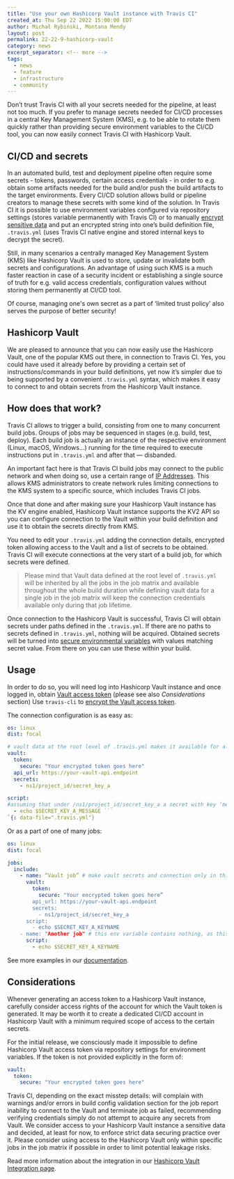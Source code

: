 ```yaml
---
title: "Use your own Hashicorp Vault instance with Travis CI"
created_at: Thu Sep 22 2022 15:00:00 EDT
author: Michał Rybiński, Montana Mendy
layout: post
permalink: 22-22-9-hashicorp-vault
category: news
excerpt_separator: <!-- more --> 
tags:
  - news
  - feature
  - infrastructure
  - community
---
```


<!-- more --> 

Don’t trust Travis CI with all your secrets needed for the pipeline, at least not too much. If you prefer to manage secrets needed for CI/CD processes in a central Key Management System (KMS), e.g. to be able to rotate them quickly rather than providing secure environment variables to the CI/CD tool, you can now easily connect Travis CI with Hashicorp Vault.

## CI/CD and secrets

In an automated build, test and deployment pipeline often require some secrets - tokens, passwords, certain access credentials - in order to e.g. obtain some artifacts needed for the build and/or push the build artifacts to the target environments. Every CI/CD solution allows build or pipeline creators to manage these secrets with some kind of the solution. In Travis CI it is possible to use environment variables configured via repository settings (stores variable permanently with Travis CI) or to manually [encrypt sensitive data](https://docs.travis-ci.com/user/encryption-keys/) and put an encrypted string into one’s build definition file, `.travis.yml` (uses Travis CI native engine and stored internal keys to decrypt the secret).

Still, in many scenarios a centrally managed Key Management System (KMS) like Hashicorp Vault is used to store, update or invalidate both secrets and configurations. An advantage of using such KMS is a much faster reaction in case of a security incident or establishing a single source of truth for e.g. valid access credentials, configuration values without storing them permanently at CI/CD tool.

Of course, managing one's own secret as a part of ‘limited trust policy’ also serves the purpose of better security!

## Hashicorp Vault

We are pleased to announce that you can now easily use the Hashicorp Vault, one of the popular KMS out there, in connection to Travis CI. Yes, you could have used it already before by providing a certain set of instructions/commands in your build definitions, yet now it’s simpler due to being supported by a convenient `.travis.yml` syntax, which makes it easy to connect to and obtain secrets from the Hashicorp Vault instance.

## How does that work?

Travis CI allows to trigger a build, consisting from one to many concurrent build jobs. Groups of jobs may be sequenced in stages (e.g. build, test, deploy). Each build job is actually an instance of the respective environment (Linux, macOS, Windows…) running for the time required to execute instructions put in `.travis.yml` and after that — disbanded.

An important fact here is that Travis CI build jobs may connect to the public network and when doing so, use a certain range of [IP Addresses](https://docs.travis-ci.com/user/ip-addresses/). This allows KMS administrators to create network rules limiting connections to the KMS system to a specific source, which includes Travis CI jobs.

Once that done and after making sure your Hashicorp Vault instance has the KV engine enabled, Hashicorp Vault instance supports the KV2 API so you can configure connection to the Vault within your build definition and use it to obtain the secrets directly from KMS.

You need to edit your `.travis.yml` adding the connection details, encrypted token allowing access to the Vault and a list of secrets to be obtained. Travis CI will execute connections at the very start of a build job, for which secrets were defined. 

> Please mind that Vault data defined at the root level  of `.travis.yml` will be inherited by all the jobs in the job matrix and available throughout the whole build duration while defining vault data for a single job in the job matrix will keep the connection credentials available only during that job lifetime.

Once connection to the Hashicorp Vault is successful, Travis CI will obtain secrets under paths defined in the `.travis.yml`. If there are no paths to secrets defined in `.travis.yml`, nothing will be acquired. Obtained secrets will be turned into [secure environmental variables](https://docs.travis-ci.com/user/best-practices-security/#steps-travis-ci-takes-to-secure-your-data) with values matching secret value.  From there on you can use these within your build.

## Usage

In order to do so, you will need log into Hashicorp Vault instance and once logged in, obtain [Vault access token](https://www.vaultproject.io/docs/concepts/auth#tokens) (please see also *Considerations* section) Use `travis-cli` to [encrypt the Vault access token](https://docs.travis-ci.com/user/encryption-keys/#usage).

The connection configuration is as easy as:

```yml
os: linux
dist: focal

# vault data at the root level of .travis.yml makes it available for all jobs in the build
vault:
  token: 
    secure: "Your encrypted token goes here"
  api_url: https://your-vault-api.endpoint
  secrets:
    - ns1/project_id/secret_key_a 

script:
#assuming that under /ns1/project_id/secret_key_a a secret with key ‘message’ is present
  - echo $SECRET_KEY_A_MESSAGE ```
`{: data-file=".travis.yml"}
```

Or as a part of one of many jobs:

```yml
os: linux
dist: focal

jobs:
  include:
    - name: “Vault job” # make vault secrets and connection only in this job
      vault:
        token: 
          secure: "Your encrypted token goes here”
        api_url: https://your-vault-api.endpoint
        secrets:
          - ns1/project_id/secret_key_a
      script:
        - echo $SECRET_KEY_A_KEYNAME
    - name: "Another job" # this env variable contains nothing, as this job doesn't connect to Vault
      script: 
        - echo $SECRET_KEY_A_KEYNAME

```

See more examples in our [documentation](https://docs.travis-ci.com/user/hashicorp-vault-integration).

## Considerations

Whenever generating an access token to a Hashicorp Vault instance, carefully consider access rights of the account for which the Vault token is generated. It may be worth it to create a dedicated CI/CD account in Hashicorp Vault with a minimum required scope of access to the certain secrets.

For the initial release, we consciously made it impossible to define Hashicorp Vault access token via repository settings for environment variables. If the token is not provided explicitly in the form of:

```yml
vault:
  token: 
    secure: "Your encrypted token goes here"
```

Travis CI, depending on the exact misstep details: will complain with warnings and/or errors in build config validation section for the job report inability to connect to the Vault and terminate job as failed, recommending verifying credentials simply do not attempt to acquire any secrets from Vault.  We consider access to your Hashicorp Vault instance a sensitive data and decided, at least for now, to enforce strict data securing practice over it. Please consider using access to the Hashicorp Vault only within specific jobs in the job matrix if possible in order to limit potential leakage risks.

Read more information about the integration in our [Hashicorp Vault Integration page](https://docs.travis-ci.com/user/hashicorp-vault-integration).
